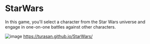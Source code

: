 # StarWars
In this game, you'll select a character from the Star Wars universe and engage in one-on-one battles against other characters.

![image](https://github.com/Turasan/StarWars/assets/93330785/1a0f4463-aa25-4935-a429-bdaf156ebda4)
https://turasan.github.io/StarWars/

